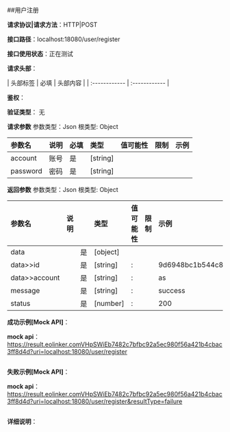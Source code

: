 ##用户注册

**请求协议|请求方法**：HTTP|POST

**接口路径**：localhost:18080/user/register

**接口使用状态**：正在测试

**请求头部**：

| 头部标签 | 必填  | 头部内容 | 
| :------------ | :------------ |

**鉴权**：

**验证类型**：
无

**请求参数**
参数类型：Json
根类型: Object

| 参数名 | 说明 | 必填 | 类型 | 值可能性 |  限制 | 示例 |
| :------------ | :------------ | :------------ | :------------ | :------------ | :------------ | :------------ |
|account|账号|是|[string]|||
|password|密码|是|[string]|||

**返回参数**
参数类型：Json
根类型: Object

| 参数名  | 说明 |  | 类型 | 值可能性 | 限制 | 示例 |
| :------------ | :------------ | :------------ | :------------ | :------------ | :------------ | :------------ |
|data||是|[object]||||
|data>>id||是|[string]|:||9d6948bc1b544c87b44a2e3c8423e8be|
|data>>account||是|[string]|:||as|
|message||是|[string]|:||success|
|status||是|[number]|:||200|

**成功示例[Mock API]**：


**mock api**：https://result.eolinker.comVHpSWiEb7482c7bfbc92a5ec980f56a421b4cbac3ff8d4d?uri=localhost:18080/user/register
```

```

**失败示例[Mock API]**：


**mock api**：https://result.eolinker.comVHpSWiEb7482c7bfbc92a5ec980f56a421b4cbac3ff8d4d?uri=localhost:18080/user/register&resultType=failure
```

```

**详细说明**：


```
